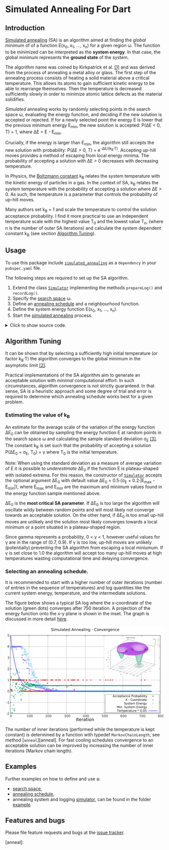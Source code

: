 # Simulated Annealing For Dart

## Introduction
[Simulated annealing][SA-Wiki] (SA) is an algorithm aimed at finding the *global* minimum of
of a function E(x<sub>0</sub>, x<sub>1</sub>, ..., x<sub>n</sub>) for a given region &omega;.
The function to be minimized can be interpreted as the
**system energy**. In that case, the global minimum represents
the **ground state** of the system.

The algorithm name was coined by Kirkpatrick et al. [\[1\]][kirkpatrick1983] and was
derived from the process of annealing a metal alloy or glass.
The first step of the annealing process consists of heating a
solid material above a critical temperature. This allows its atoms to gain
sufficient kinetic energy to be able to rearrange themselves.
Then the temperature is decreased sufficiently slowly
in order to minimize atomic lattice defects as the material solidifies.

*Simulated* annealing works by randomly selecting points in the search space &omega;,
evaluating the energy function, and deciding if the new solution is accepted or rejected.
If for a newly selected point the energy E is lower that the previous minimum energy
E<sub>min</sub>, the new solution is accepted: P(&Delta;E < 0, T) = 1,
where &Delta;E = E - E<sub>min</sub>.

 Crucially, if the energy is larger than E<sub>min</sub>, the algorithm still accepts the
 new solution with probability: P(&Delta;E > 0, T) = e<sup>-&Delta;E/(k<sub>B</sub>&middot;T)</sup>.
 Accepting up-hill moves provides a method of escaping from local energy minima.
 The probability of accepting a solution with &Delta;E > 0 decreases with decreasing temperature.

In Physics, the [Boltzmann constant][Boltzmann] k<sub>B</sub> relates the system
temperature with the kinetic energy of particles in a gas. In the context of SA,
k<sub>B</sub> relates the system temperature
with the probability of accepting a solution where &Delta;E > 0.
As such, the temperature is a parameter that controls the probability of up-hill moves.

Many authors set k<sub>B</sub> = 1 and scale the temperature to control the
solution acceptance probability. I find it more practical to use an independent
temperature scale with the highest value T<sub>0</sub> and the lowest value T<sub>n</sub>,
(where n is the number of outer SA iterations) and calculate the system dependent
constant k<sub>B</sub> (see section [Algorithm Tuning](https://github.com/simphotonics/simulated_annealing#algorithm-tuning)).

## Usage
To use this package include [`simulated_annealing`][simulated_annealing] as a `dependency` in your `pubspec.yaml` file.

The following steps are required to set up the SA algorithm.
1. Extend the class [`Simulator`][SimulatorClass] implementing the methods `prepareLog()` and  `recordLog()`.
2. Specify the [search space][search space] &omega;.
3. Define an [annealing schedule][annealing schedule] and a neighbourhood function.
4. Define the system energy function E(x<sub>0</sub>, x<sub>1</sub>, ..., x<sub>n</sub>).
5. Start the [simulated annealing][simulator] process.

<details><summary> Click to show source code.</summary>

```Dart
import 'dart:io';
import 'dart:math';

import 'package:simulated_annealing/simulated_annealing.dart';

class Sim extends Simulator {
  Sim(
    AnnealingSystem system,
    AnnealingSchedule schedule, {
    num gamma = 0.8,
    num? dE0,
    List<num>? xMin0,
  }) : super(
          system,
          schedule,
          gamma: gamma,
          dE0: dE0,
          xMin0: xMin0,
        );

  final rec = DataRecorder();

  @override
  void prepareLog() {
    rec.prepareVector('x', 3);
    rec.prepareScalar('Energy');
    rec.prepareScalar('P(dE)');
    rec.prepareScalar('Temperature');
    rec.prepareVector('dx', 3);
  }

  @override
  void recordLog() {
    rec.addVector('x', x);
    rec.addVector('dx', dx);
    rec.addScalar('Energy', eCurrent);
    rec.addScalar('P(dE)',
        (eCurrent - eMin) < 0 ? 1 : exp(-(eCurrent - eMin) / (kB * t)));
    rec.addScalar('Temperature', t);
  }
}

void main() async {
  // Defining a spherical search space.
  final radius = 2;
  final x = FixedInterval(-radius, radius);
  final y = ParametricInterval(
    () => -sqrt(pow(radius, 2) - pow(x.next(), 2)),
    () => sqrt(pow(radius, 2) - pow(x.next(), 2)),
  );
  final z = ParametricInterval(
    () => -sqrt(pow(radius, 2) - pow(y.next(), 2) - pow(x.next(), 2)),
    () => sqrt(pow(radius, 2) - pow(y.next(), 2) - pow(x.next(), 2)),
  );
  final space = SearchSpace([x, y, z]);

  // Defining an annealing schedule.
  final schedule = AnnealingSchedule(
    exponentialSequence(100, 1e-8, n: 750),
    space.size,
    [1e-6, 1e-6, 1e-6],
  );

  // Defining an energy function.
  // The energy function has a local minimum at xLocalMin
  // and a global minimum at xGlobalMin.
  final xGlobalMin = [0.5, 0.7, 0.8];
  final xLocalMin = [-1.0, -1.0, -0.5];
  num energy(List<num> x) {
    return 4.0 -
        4.0 * exp(-4 * xGlobalMin.distance(x)) -
        2.0 * exp(-6 * xLocalMin.distance(x));
  }

  // ignore: unused_element
  int markov(num temperature) {
     return 1;
    //return min(1 + 1~/(100*temperature),25);
  }

  // Construct a simulator instance.
  final simulator = Sim(
    AnnealingSystem(
      energy,
      space,
    ),
    schedule,
    gamma: 0.8,
    xMin0: xLocalMin,
  );

  print(simulator);

  final sample = simulator.system.x;
  for (var i = 0; i < simulator.system.sampleSize; i++) {
    sample[i].add(simulator.system.e[i]);
  }

  final xSol = simulator.anneal(markov);
  await File('../data/log.dat').writeAsString(simulator.rec.export());
  await File('../data/energy_sample.dat')
      .writeAsString(sample.export(label: 'x y z energy'));

  print(xSol);
}

```
</details>

## Algorithm Tuning
It can be shown that by selecting a sufficiently high initial
temperature (or factor k<sub>B</sub>&middot;T)
the algorithm converges to the global minimum in
the asymptotic limit [\[2\]][nikolaev2010].

Practical implementations of the SA algorithm aim to generate
an acceptable solution with *minimal* computational effort.
In such circumstances, algorithm convergence is not
strictly guaranteed. In that sense, SA is a heuristic approach and some
degree of trial and error is required to determine which annealing schedule
works best for a given problem.

### Estimating the value of k<sub>B</sub>
An estimate for the average scale of the variation of the energy function &Delta;E<sub>0</sub>
can be obtained by sampling the energy function E
at random points in the search space &omega;
and calculating the sample standard deviation &sigma;<sub>E</sub> [\[3\]][ledesma2008]. The constant k<sub>B</sub> is set such that the probability of accepting a solution P(&Delta;E<sub>0</sub> = &sigma;<sub>E</sub>, T<sub>0</sub>) = &gamma; where T<sub>0</sub> is the initial temperature.

Note: When using the standard deviation as a measure of average variation of E it is possible
to *underestimate* &Delta;E<sub>0</sub> if the function E is plateau-shaped with isolated extrema.
For this reason, the constructor of [`Simulator`][Simulator] accepts the
optional argument &Delta;E<sub>0</sub> with default value &Delta;E<sub>0</sub> = 0.5&middot;(&sigma;<sub>E</sub> + 0.2&middot;|E<sub>max</sub> - E<sub>min</sub>|), where E<sub>max</sub> and E<sub>min</sub> are the maximum and minimum values found in the
energy function sample mentioned above.

&Delta;E<sub>0</sub> is the **most critical SA parameter**. If &Delta;E<sub>0</sub> is too large the algorithm will
oscillate wildy between random points and will most likely not converge towards an acceptable solution.
On the other hand, if &Delta;E<sub>0</sub> is too small up-hill moves are unlikely and the solution
most likely converges towards a local minimum or a point situated in a plateau-shaped region.



Since gamma represents a probability, 0 < &gamma; < 1,  however useful values for &gamma;
are in the range of (0.7, 0.9). If &gamma; is too low, up-hill moves are unlikely (potentially) preventing the SA algorithm from
escaping a local miniumum. If &gamma; is set close to 1.0 the algorithm will accept too many up-hill moves at high temperatures wasting computational time and delaying convergence.


### Selecting an annealing schedule.

It is recommended to start with a higher number of
outer iterations (number of entries in the sequence of temperatures) and log
quantities like the current system energy, temperature, and the intermediate solutions.

The figure below shows a typical SA log where the x-coordinate of the solution (green dots)
converges after 750 iteration. A projection of the energy function onto the x-y plane
is shown in the inset. The graph is discussed in more detail [here].

![Convergence Graph](https://raw.githubusercontent.com/simphotonics/simulated_annealing/main/example/plots/convergenceWithInset.svg?sanitize=true)

The number of inner iterations (performed while the temperature is kept constant)
is determined by a function with typedef `MarkovChainLength`, see method [`anneal`][anneal].
For fast cooling schedules convergence to an acceptable solution can be improved by
increasing the number of inner iterations (Markov chain length).

## Examples

Further examples on how to define and use a:
- [search space],
- [annealing schedule],
- annealing system and logging [simulator],
can be found in the folder [example].


## Features and bugs

Please file feature requests and bugs at the [issue tracker][tracker].

[tracker]: http://github.com/simphotonics/simulated_annealing/issues

[example]: https://github.com/simphotonics/simulated_annealing/tree/master/example

[Boltzmann]: https://en.wikipedia.org/wiki/Boltzmann_constant

[kirkpatrick1983]: https://doi.org/10.1126%2Fscience.220.4598.671

[nikolaev2010]: https://doi.org/10.1007/978-1-4419-1665-5_1

[ledesma2008]: https://cdn.intechopen.com/pdfs/4631/InTech-Practical_considerations_for_simulated_annealing_implementation.pdf

[here]: https://github.com/simphotonics/simulated_annealing/blob/main/example/SIMULATOR.md

[simulated_annealing]: https://pub.dev/packages/simulated_annealing

[SimulatorClass]: https://pub.dev/documentation/simulated_annealing/latest/simulated_annealing/SimulatorClass.html

[SA-Wiki]: https://en.wikipedia.org/wiki/Simulated_annealing

[search space]: https://github.com/simphotonics/simulated_annealing/blob/main/example/SEARCH_SPACE.md

[annealing schedule]: https://github.com/simphotonics/simulated_annealing/blob/main/example/ANNEALING_SCHEDULE.md

[simulator]: https://github.com/simphotonics/simulated_annealing/blob/main/example/SIMULATOR.md

[anneal]: